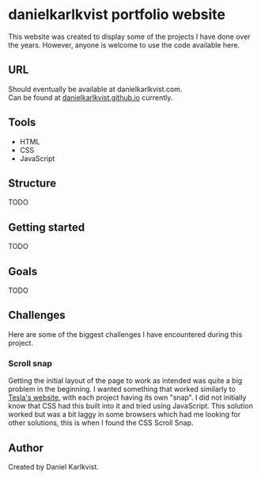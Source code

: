 # danielkarlkvist portfolio website
This website was created to display some of the projects I have done over the years. However, anyone is welcome to use the code available here. 

## URL
Should eventually be available at danielkarlkvist.com. </br>
Can be found at [danielkarlkvist.github.io](https://danielkarlkvist.github.io) currently.

## Tools
* HTML
* CSS
* JavaScript

## Structure
TODO

## Getting started
TODO

## Goals
TODO

## Challenges
Here are some of the biggest challenges I have encountered during this project.

### Scroll snap
Getting the initial layout of the page to work as intended was quite a big problem in the beginning. 
I wanted something that worked similarly to [Tesla's website](https://www.tesla.com), with each project having its own "snap".
I did not initially know that CSS had this built into it and tried using JavaScript. 
This solution worked but was a bit laggy in some browsers which had me looking for other solutions, this is when I found the CSS Scroll Snap.

## Author
Created by Daniel Karlkvist.
